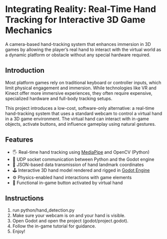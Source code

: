 # Integrating Reality: Real-Time Hand Tracking for Interactive 3D Game Mechanics

A camera-based hand-tracking system that enhances immersion in 3D games by allowing the player’s real hand to interact with the virtual world as a dynamic platform or obstacle without any special hardware required.

## Introduction

Most platform games rely on traditional keyboard or controller inputs, which limit physical engagement and immersion. While technologies like VR and Kinect offer more immersive experiences, they often require expensive, specialized hardware and full-body tracking setups.

This project introduces a low-cost, software-only alternative: a real-time hand-tracking system that uses a standard webcam to control a virtual hand in a 3D game environment. The virtual hand can interact with in-game objects, activate buttons, and influence gameplay using natural gestures.

## Features

- 🖐️ Real-time hand tracking using [MediaPipe](https://github.com/google/mediapipe) and OpenCV (Python)
- 🔁 UDP socket communication between Python and the Godot engine
- 🧠 JSON-based data transmission of hand landmark coordinates
- 🕹️ Interactive 3D hand model rendered and rigged in [Godot Engine](https://godotengine.org/)
- ⚙️ Physics-enabled hand interactions with game elements
- 🔘 Functional in-game button activated by virtual hand

## Instructions

1. run python/hand_detection.py
2. Make sure your webcam is on and your hand is visible.
3. Open Godot and open the project (godot/project.godot).
4. Follow the in-game tutorial for guidance.
5. Enjoy!
